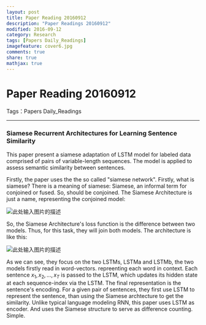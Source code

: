```yaml
---
layout: post
title: Paper Reading 20160912
description: "Paper Readings 20160912"
modified: 2016-09-12
category: Research
tags: [Papers Daily_Readings]
imagefeature: cover6.jpg
comments: true
share: true
mathjax: true
---
```



# Paper Reading 20160912

Tags：Papers Daily_Readings

---

### Siamese Recurrent Architectures for Learning Sentence Similarity
This paper present a siamese adaptation of LSTM model for labeled data comprised of pairs of variable-length sequences. The model is applied to assess semantic similarity between sentences. 

Firstly, the paper uses the the so called "siamese network". Firstly, what is siamese? 
There is a meaning of siamese: Siamese, an informal term for conjoined or fused. So, should be conjoined. 
The Siamese Architecture is just a name, representing the conjoined model:

![此处输入图片的描述][1]

So, the Siamese Architecture's loss function is the difference between two models. Thus, for this task, they will join both models. The architecture is like this: 

![此处输入图片的描述][2]

As we can see, they focus on the two LSTMs, LSTMa and LSTMb, the two models firstly read in word-vectors. repreenting each word in context. 
Each sentence $x_1, x_2, ..., x_T$ is passed to the LSTM, which updates its hidden state at each sequence-index via the LSTM. The final representation is the sentence's encoding. For a given pair of sentences, they first use LSTM to represent the sentence, than using the Siamese archtecture to get the similarity.
Unlike typical language modeling RNN, this paper uses LSTM as encoder. And uses the Siamese structure to serve as difference counting. Simple. 

  [1]: http://image.slidesharecdn.com/blueprint-160602234526/95/deep-learning-convolutional-neural-networks-architectural-zoo-12-638.jpg
  [2]: https://ai2-s2-public.s3.amazonaws.com/figures/2016-03-25/6812fb9ef1c2dad497684a9020d8292041a639ff/2-Figure1-1.png